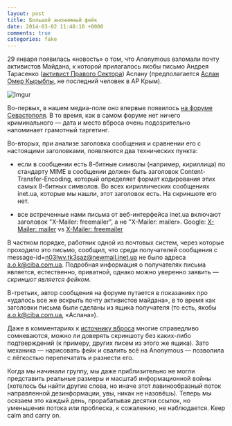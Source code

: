 ```yaml
---
layout: post
title: Большой анонимный фейк
date: 2014-03-02 11:48:10 +0000
comments: true
categories: fake
---
```

29 января появилась «новость» о том, что Anonymous взломали почту активистов Майдана, к которой прилагалось якобы письмо Андрея Тарасенко ([активист Правого Сектора](http://www.depo.ua/ru/vlast-deneg/2014_arhiv-nomerov-vd/janvar_vd2014/45-412/117656.htm)) Аслану (предполагается [Аслан Омер Кырыблы](http://krymtatar.in.ua/aslan-omer-kyrymly/), не последний человек в АР Крым).

![Imgur](http://i.imgur.com/adknpeu.png)

Во-первых, в нашем медиа-поле оно впервые появилось [на форуме Севастополя](http://forum.sevastopol.info/viewtopic.php?f=11&t=756867&start=0). В то время, как в самом форуме нет ничего криминального — дата и место вброса очень подозрительно напоминает грамотный таргетинг.

Во-вторых, при анализе заголовка сообщения и сравнении его с настоящими заголовками, появляются два технических пункта:

- если в сообщении есть 8-битные символы (например, кириллица) по стандарту MIME в сообщении должен быть заголовок Content-Transfer-Encoding, который определяет формат кодирования этих самых 8-битных символов. Во всех кириллических сообщениях inet.ua, которые мы нашли, этот заголовок есть. На скриншоте его нет. 

- все встреченные нами письма от веб-интерфейса inet.ua включают заголовок "X-Mailer: freemailer", а не "X-Mailer: mailer». Google: [X-Mailer: mailer](https://www.google.com/search?q="X-Mailer%3A+mailer"+"helo%3Dnewmail.inet.ua") vs [X-Mailer: freemailer](https://www.google.com/search?q="X-Mailer%3A+freemailer"+"helo%3Dnewmail.inet.ua")

В частном порядке, работник одной из почтовых систем, через которые проходило это письмо, сообщил, что среди получателей сообщения с message-id=n03lwv.tk3saz@newmail.inet.ua не было адреса a.o.k@ciba.com.ua. Подробная информация о получателях письма является, естественно, приватной, однако можно уверенно заявить — _скриншот является фейком_.

В-третьих, автор сообщения на форуме путается в показаниях про «удалось все же вскрыть почту активистов майдана», в то время как заголовки письма были сделаны из ящика получателя (то есть, якобы a.o.k@ciba.com.ua, «Аслана»).

Даже в комментариях к [источнику вброса](https://www.cyberguerrilla.org/blog/?p=17340&cpage=7#comments) многие справедливо сомневаются, можно ли доверять скриншоту без каких-либо подтверждений (к примеру, других писем из этого же ящика). Зато механика — нарисовать фейк и свалить всё на Anonymous — позволила с лёгкостью перепечатать и разнести его.

Когда мы начинали группу, мы даже приблизительно не могли представить реальные размеры и масштаб информационной войны (хотелось бы найти другие слова, но иначе этот лавинообразный поток направленной дезинформации, увы, никак не назовёшь). Теперь мы осязаем это каждый день, прорабатывая десятки ссылок, но уменьшения потока или проблеска, к сожалению, не наблюдается. 
Keep calm and carry on.

